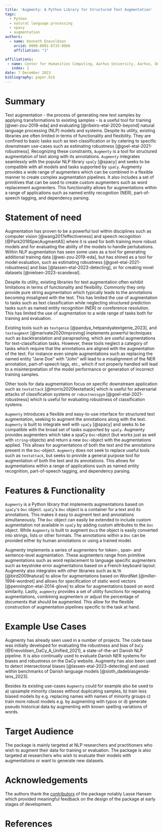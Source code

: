 ```yaml
---
title: 'Augmenty: A Python Library for Structured Text Augmentation'
tags:
  - Python
  - natural language processing
  - spacy
  - augmentation
authors:
  - name: Kenneth Enevoldsen
    orcid: 0000-0001-8733-0966
    affiliation: "1"

affiliations:
 - name: Center for Humanities Computing, Aarhus University, Aarhus, Denmark
   index: 1
date: 7 December 2023
bibliography: paper.bib
---
```


# Summary
Text augmentation - the process of generating new text samples by applying transformations to existing samples -  is a useful tool for training [@wei-zou-2019-eda] and evaluating [@ribeiro-etal-2020-beyond] natural language processing (NLP) models and systems. Despite its utility, existing libraries are often limited in terms of functionality and flexibility. They are confined to basic tasks such as text-classification or by catering to specific downstream use-cases such as estimating robustness [@goel-etal-2021-robustness]. Recognizing these constraints, `Augmenty` is a tool for structured augmentation of text along with its annotations. `Augmenty` integrates seamlessly with the popular NLP library `spaCy`  [@spacy] and seeks to be compatible with all models and tasks supported by `spaCy`. Augmenty provides a wide range of augmenters which can be combined in a flexible manner to create complex augmentation pipelines. It also includes a set of primitives that can be used to create custom augmenters such as word replacement augmenters. This functionality allows for augmentations within a range of applications such as named entity recognition (NER), part-of-speech tagging, and dependency parsing.

# Statement of need
<!-- augmentation is useful -->
Augmentation has proven to be a powerful tool within disciplines such as computer vision [@wang2017effectiveness] and speech recognition [@Park2019SpecAugmentAS] where it is used for both training more robust models and for evaluating the ability of the models to handle pertubations. Within NLP augmentation has seen some uses as a tool for generating additional training data [@wei-zou-2019-eda], but has shined as a tool for model evaluation, such as estimating robustness [@goel-etal-2021-robustness] and bias [@lassen-etal-2023-detecting], or for creating novel datasets [@nielsen-2023-scandeval]. 

Despite its utility, existing libraries for text augmentation often exhibit limitations in terms of functionality and flexibility. Commonly they only provide pure string augmentation which typically leads to the annotations becoming misaligned with the text. This has limited the use of augmentation to tasks such as text classification while neglecting structured prediction tasks such as named entity recognition (NER) or coreference resolution. This has limited the use of augmentation to a wide range of tasks both for training and evaluation.

<!-- limitation of existing methods -->
Existing tools such as `textgenie` [@pandya_hetpandyatextgenie_2023], and `textaugment` [@marivate2020improving] implements powerful techniques such as backtranslation and paraprashing, which are useful augmentations for text-classification tasks. However, these tools neglect a category of tasks which require that the annotations are aligned with the augmentation of the text. For instance even simple augmentations such as replacing the named entity "Jane Doe" with "John" will lead to a misalignment of the NER annotation, part-of-speech tags, etc., which if not properly handled will lead to a misinterpretation of the model performance or generation of incorrect training samples. 

Other tools for data augmentation focus on specific downstream application such as `textattack` [@morris2020textattack] which is useful for adversarial attacks of classification systems or `robustnessgym` [@goel-etal-2021-robustness] which is useful for evaluating robustness of classification systems. 


`Augmenty` introduces a flexible and easy-to-use interface for structured text augmentation, seeking to augment the annotations along with the text. `Augmenty` is built to integrate well with `spaCy` [@spacy] and seeks to be compatible with the broad set of tasks supported by `spaCy`. Augmenty provides augmenters which take a spaCy `Doc`-object (but works just as well with `string`-objects) and return a new `Doc`-object with the augmentations applied. This allows for augmentations of both the text and the annotations present in the `Doc`-object.
`Augmenty` does not seek to replace useful tools such as `textattack`, but seeks to provide a general purpose tool for augmentation of both the text and its annotations. This allows for augmentations within a range of applications such as named entity recognition, part-of-speech tagging, and dependency parsing.


# Features & Functionality
`Augmenty` is a Python library that implements augmentations based on `spaCy`'s `Doc` object. `spaCy`'s `Doc` object is a container for a text and its annotations. This makes it easy to augment text and annotations simultaneously. The `Doc` object can easily be extended to include custom augmentation not available in `spaCy` by adding custom attributes to the `Doc` object. While `Augmenty` is built to augment `Doc`s the object is easily converted into strings, lists or other formats. The annotations within a `Doc` can be provided either by human annotations or using a trained model.

Augmenty implements a series of augmenters for token-, span- and sentence-level augmentation. These augmenters range from primitive augmentations such as word replacement to language specific augmenters such as keystroke error augmentations based on a French keyboard layout. Augmenty also integrates with other libraries such as `NLTK` [@bird2009natural] to allow for augmentations based on WordNet [@miller-1994-wordnet] and allows for specification of static word vectors [@pennington-etal-2014-glove] to allow for augmentations based on word similarity. Lastly, `augmenty` provides a set of utility functions for repeating augmentations, combining augmenters or adjust the percentage of documents that should be augmented. This allow for the flexible construction of augmentation pipelines specific to the task at hand.

# Example Use Cases

Augmenty has already seen used in a number of projects. The code base was initially developed for evaluating the robustness and bias of `DaCy` [@Enevoldsen_DaCy_A_Unified_2021], a state-of-the-art Danish NLP pipeline. It is also continually used to evaluate Danish NER systems for biases and robustness on the DaCy website.
Augmenty has also been used to detect intersectional biases [@lassen-etal-2023-detecting] and used within benchmarks of Danish language models [@sloth_dadebiasgenda-lens_2023].

Besides its existing use-cases `Augmenty` could for example also be used to a) upsample minority classes without duplicating samples, b) train less biased models by e.g. replacing names with names of minority groups c) train more robust models e.g. by augmenting with typos or d) generate pseudo historical data by augmenting with known spelling variations of words.


# Target Audience

The package is mainly targeted at NLP researchers and practitioners who wish to augment their data for training or evaluation. The package is also targeted at researchers who wish to evaluate their models with augmentations or want to generate new datasets.


# Acknowledgements
The authors thank the [contributors](https://github.com/KennethEnevoldsen/augmenty/graphs/contributors) of the package notably Lasse Hansen which provided meaningful feedback on the design of the package at early stages of development.

# References
